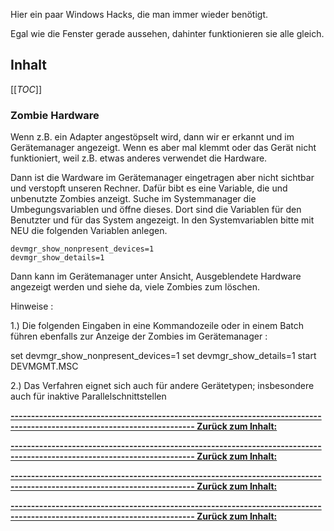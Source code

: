 Hier ein paar Windows Hacks, die man immer wieder benötigt.

Egal wie die Fenster gerade aussehen, dahinter funktionieren sie alle gleich.

## Inhalt

[[_TOC_]]


### Zombie Hardware

 Wenn z.B. ein Adapter angestöpselt wird, dann wir er erkannt und im Gerätemanager angezeigt.
 Wenn es aber mal klemmt oder das Gerät nicht funktioniert, weil z.B. etwas anderes verwendet die Hardware.
 
 Dann ist die Wardware im Gerätemanager eingetragen aber nicht sichtbar und verstopft unseren Rechner.
 Dafür bibt es eine Variable, die und unbenutzte Zombies anzeigt.
 Suche im Systemmanager die Umbegungsvariablen und öffne dieses. Dort sind die Variablen für den Benutzter und für das System angezeigt.
 In den Systemvariablen bitte mit NEU die folgenden Variablen anlegen.
 ~~~
 devmgr_show_nonpresent_devices=1
 devmgr_show_details=1
 ~~~
 
 Dann kann im Gerätemanager unter Ansicht, Ausgeblendete Hardware angezeigt werden und siehe da, viele Zombies zum löschen.
 
 Hinweise : 

1.) Die folgenden Eingaben in eine Kommandozeile oder in einem Batch führen ebenfalls zur  Anzeige der Zombies im Gerätemanager :

set devmgr_show_nonpresent_devices=1
set devmgr_show_details=1
start DEVMGMT.MSC

2.) Das Verfahren eignet sich auch für andere Gerätetypen; insbesondere auch für inaktive Parallelschnittstellen



**[------------------------------------------------------------------------------------------------------------------------- Zurück zum Inhalt:](#inhalt)**



**[------------------------------------------------------------------------------------------------------------------------- Zurück zum Inhalt:](#inhalt)**



**[------------------------------------------------------------------------------------------------------------------------- Zurück zum Inhalt:](#inhalt)**



**[------------------------------------------------------------------------------------------------------------------------- Zurück zum Inhalt:](#inhalt)**

 